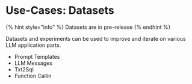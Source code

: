 # Use-Cases: Datasets

{% hint style="info" %}
Datasets are in pre-release
{% endhint %}

Datasets and experiments can be used to improve and iterate on various LLM application parts.

* Prompt Templates
* LLM Messages
* Txt2Sql
* Function Callin
